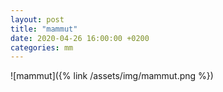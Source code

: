 ```yaml
---
layout: post
title: "mammut"
date: 2020-04-26 16:00:00 +0200
categories: mm
---
```

![mammut]({% link /assets/img/mammut.png %})
